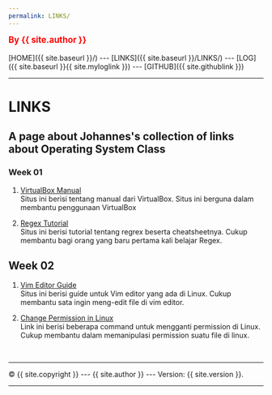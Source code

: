 ```yaml
---
permalink: LINKS/
---
```

<span style="color:red; font-weight:bold; font-size:larger;">By {{ site.author }}</span>
<br><br>
[HOME]({{ site.baseurl }}/) ---
[LINKS]({{ site.baseurl }}/LINKS/) ---
[LOG]({{ site.baseurl }}{{ site.myloglink }}) ---
[GITHUB]({{ site.githublink }})
<br>
<hr>

# LINKS

## A page about Johannes's collection of links about Operating System Class

### Week 01

1. [VirtualBox Manual](https://www.virtualbox.org/manual/)<br>
Situs ini berisi tentang manual dari VirtualBox. Situs ini berguna dalam membantu penggunaan VirtualBox

2. [Regex Tutorial](https://www.rexegg.com/)<br>
Situs ini berisi tutorial tentang regrex beserta cheatsheetnya. Cukup membantu bagi orang yang baru pertama kali belajar Regex.

## Week 02

1. [Vim Editor Guide](https://phoenixnap.com/kb/vim-commands-cheat-sheet)<br>
Situs ini berisi guide untuk Vim editor yang ada di Linux. Cukup membantu sata ingin meng-edit file di vim editor.

2. [Change Permission in Linux](https://www.hostinger.co.id/tutorial/pengertian-chmod-dan-chown-untuk-ganti-permission-di-linux/)<br>
Link ini berisi beberapa command untuk mengganti permission di Linux. Cukup membantu dalam memanipulasi permission suatu file di linux.

<br>
<hr>
&copy; {{ site.copyright }} --- {{ site.author }} --- Version: {{ site.version }}.
<hr>
<br>
